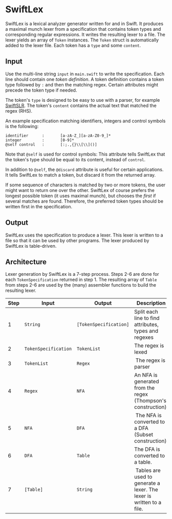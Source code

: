 # SwiftLex

SwiftLex is a lexical analyzer generator written for and in Swift. It produces a maximal munch lexer from a specification that contains token types and corresponding regular expressions. It writes the resulting lexer to a file. The lexer yields an array of `Token` instances. The `Token` struct is automatically added to the lexer file. Each token has a `type` and some `content`. 

## Input

Use the multi-line string `input` in `main.swift` to write the specification.
Each line should contain one _token definition_. A token definition contains a token type followed by `:` and then the matching regex. Certain attributes might precede the token type if needed.

The token's `type` is designed to be easy to use with a parser, for example [SwiftSLR](https://github.com/Fleli/SwiftSLR). The token's `content` contains the actual text that matched the regex (RHS).

An example specification matching identifiers, integers and control symbols is the following:

```
identifier      :       [a-zA-Z_][a-zA-Z0-9_]*
integer         :       [0-9]*
@self control   :       [:;.,{}\\[\\]()]
```

Note that `@self` is used for control symbols: This attribute tells SwiftLex that the token's type should be equal to its content, instead of `control`. 

In addition to `@self`, the `@discard` attribute is useful for certain applications. It tells SwiftLex to match a token, but discard it from the returned array.

If some sequence of characters is matched by two or more tokens, the user might want to return one over the other. SwiftLex of course prefers the longest possible token (it uses maximal munch), but chooses the _first_ if several matches are found. Therefore, the preferred token types should be written first in the specification.

## Output

SwiftLex uses the specification to produce a lexer. This lexer is written to a file so that it can be used by other programs. The lexer produced by SwiftLex is table-driven.

## Architecture

Lexer generation by SwiftLex is a 7-step process. Steps 2-6 are done for each `TokenSpecification` returned in step 1. The resulting array of `Table` from steps 2-6 are used by the (many) assembler functions to build the resulting lexer.

 Step   | Input                     | Output                    | Description 
--------|---------------------------|---------------------------|--------------------------------------------------------
1       | `String`                  | `[TokenSpecification]`    | Split each line to find attributes, types and regexes
2       | `TokenSpecification`      | `TokenList`               | The regex is lexed
3       | `TokenList`               | `Regex`                   | The regex is parser
4       | `Regex`                   | `NFA`                     | An NFA is generated from the regex (Thompson's construction)
5       | `NFA`                     | `DFA`                     | The NFA is converted to a DFA (Subset construction)
6       | `DFA`                     | `Table`                   | The DFA is converted to a table.
7       | `[Table]`                 | `String`                  | Tables are used to generate a lexer. The lexer is written to a file.
